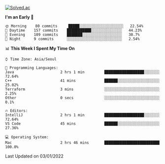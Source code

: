 [![Solved.ac](http://mazassumnida.wtf/api/v2/generate_badge?boj=kuckjwi)](https://solved.ac/kuckjwi)
<!--START_SECTION:waka-->
**I'm an Early 🐤** 

```text
🌞 Morning    80 commits     █████░░░░░░░░░░░░░░░░░░░░   22.54% 
🌆 Daytime    157 commits    ███████████░░░░░░░░░░░░░░   44.23% 
🌃 Evening    109 commits    ███████░░░░░░░░░░░░░░░░░░   30.7% 
🌙 Night      9 commits      ░░░░░░░░░░░░░░░░░░░░░░░░░   2.54%

```


📊 **This Week I Spent My Time On** 

```text
⌚︎ Time Zone: Asia/Seoul

💬 Programming Languages: 
Java                     2 hrs 1 min         ██████████████████░░░░░░░   72.64% 
C++                      41 mins             ██████░░░░░░░░░░░░░░░░░░░   25.02% 
Terraform                3 mins              ░░░░░░░░░░░░░░░░░░░░░░░░░   2.25% 
Other                    0 secs              ░░░░░░░░░░░░░░░░░░░░░░░░░   0.1%

🔥 Editors: 
IntelliJ                 2 hrs 1 min         ██████████████████░░░░░░░   72.64% 
VS Code                  45 mins             ██████░░░░░░░░░░░░░░░░░░░   27.36%

💻 Operating System: 
Mac                      2 hrs 46 mins       █████████████████████████   100.0%

```


 Last Updated on 03/01/2022
<!--END_SECTION:waka-->
